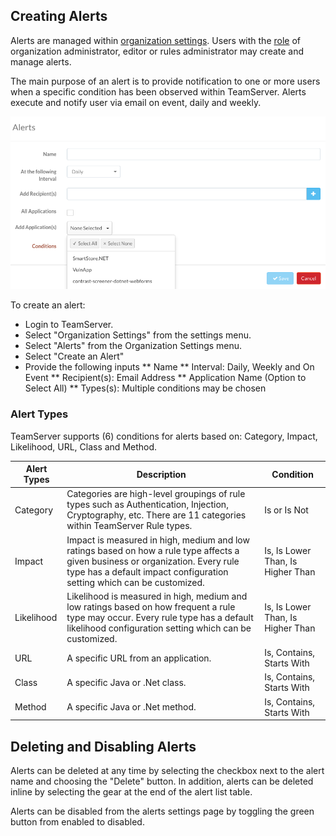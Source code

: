 <!--
title: "Everything You Wanted to Know About Alerts"
description: "Overview of alerts within TeamServer" 
-->

## Creating Alerts
Alerts are managed within [organization settings](). Users with the [role]() of organization administrator, editor or rules administrator may create and manage alerts. 

The main purpose of an alert is to provide notification to one or more users when a specific condition has been observed within TeamServer. Alerts execute and notify user via email on event, daily and weekly. 

<a href="assets/images/Create_Alert.png" rel="lightbox" title="Create Alerts"><img class="thumbnail" src="assets/images/Create_Alert.png"/></a>

To create an alert:

* Login to TeamServer.
* Select "Organization Settings" from the settings menu.
* Select "Alerts" from the Organization Settings menu.
* Select "Create an Alert"
* Provide the following inputs
** Name
** Interval: Daily, Weekly and On Event
** Recipient(s): Email Address
** Application Name (Option to Select All)
** Types(s): Multiple conditions may be chosen

### Alert Types
TeamServer supports (6) conditions for alerts based on: Category, Impact, Likelihood, URL, Class and Method.

| Alert Types | Description       | Condition      |
|-----------------|-------------------|--------------|
| Category        | Categories are high-level groupings of rule types such as Authentication, Injection, Cryptography, etc. There are 11 categories within TeamServer Rule types.| Is or Is Not |
| Impact          | Impact is measured in high, medium and low ratings based on how a rule type affects a given business or organization. Every rule type has a default impact configuration setting which can be customized. | Is, Is Lower Than, Is Higher Than |
| Likelihood      | Likelihood is measured in high, medium and low ratings based on how frequent a rule type may occur. Every rule type has a default likelihood configuration setting which can be customized. | Is, Is Lower Than, Is Higher Than |
| URL             | A specific URL from an application. | Is, Contains, Starts With |
| Class           | A specific Java or .Net class. | Is, Contains, Starts With |
| Method          | A specific Java or .Net method. | Is, Contains, Starts With |


## Deleting and Disabling Alerts
Alerts can be deleted at any time by selecting the checkbox next to the alert name and choosing the "Delete" button. In addition, alerts can be deleted inline by selecting the gear at the end of the alert list table.

Alerts can be disabled from the alerts settings page by toggling the green button from enabled to disabled. 
